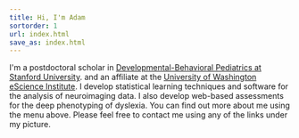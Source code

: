```yaml
---
title: Hi, I'm Adam
sortorder: 1
url: index.html
save_as: index.html
---
```


I'm a postdoctoral scholar in
<a href="https://dbpeds.stanford.edu/"
   target="_blank"
   rel="noopener noreferrer">Developmental-Behavioral Pediatrics at Stanford University</a>.
and an affiliate at the 
<a href="https://escience.washington.edu/"
   target="_blank"
   rel="noopener noreferrer">University of Washington eScience Institute</a>.
I develop statistical learning techniques and software for the analysis of
neuroimaging data. I also develop web-based assessments for the deep phenotyping
of dyslexia. You can find out more about me using the menu above. Please feel
free to contact me using any of the links under my picture.
